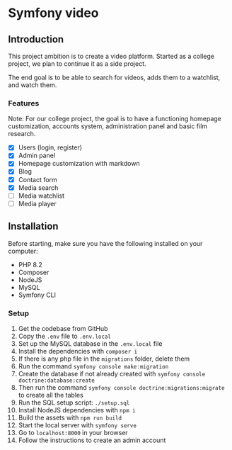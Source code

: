 # Symfony video

## Introduction

This project ambition is to create a video platform. Started as a college project, we plan to continue it as a side project.

The end goal is to be able to search for videos, adds them to a watchlist, and watch them.

### Features

Note: For our college project, the goal is to have a functioning homepage customization, accounts system, administration panel and  basic film research. 

- [x] Users (login, register)
- [x] Admin panel
- [x] Homepage customization with markdown
- [x] Blog
- [x] Contact form
- [x] Media search
- [ ] Media watchlist
- [ ] Media player

## Installation

Before starting, make sure you have the following installed on your computer:
- PHP 8.2
- Composer
- NodeJS
- MySQL
- Symfony CLI

### Setup

1. Get the codebase from GitHub
2. Copy the `.env` file to `.env.local`
3. Set up the MySQL database in the `.env.local` file
4. Install the dependencies with `composer i`
5. If there is any php file in the `migrations` folder, delete them
6. Run the command `symfony console make:migration`
7. Create the database if not already created with `symfony console doctrine:database:create`
8. Then run the command `symfony console doctrine:migrations:migrate` to create all the tables
9. Run the SQL setup script: `./setup.sql`
10. Install NodeJS dependencies with `npm i`
11. Build the assets with `npm run build`
12. Start the local server with `symfony serve`
13. Go to `localhost:8000` in your browser
14. Follow the instructions to create an admin account